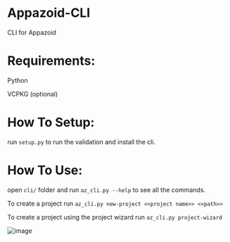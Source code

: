 # Appazoid-CLI
CLI for Appazoid

# Requirements:

Python

VCPKG (optional)

# How To Setup:
run `setup.py` to run the validation and install the cli.

# How To Use:
open `cli/` folder and run `az_cli.py --help` to see all the commands.

To create a project run `az_cli.py new-project <<project name>> <<path>>` 

To create a project using the project wizard run `az_cli.py project-wizard`

![image](https://user-images.githubusercontent.com/51212450/179031070-0f6e9d66-9a24-4372-b7c2-97cdd5a777ab.png)
